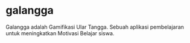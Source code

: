 # galangga
Galangga adalah Gamifikasi Ular Tangga. Sebuah aplikasi pembelajaran untuk meningkatkan Motivasi Belajar siswa.
